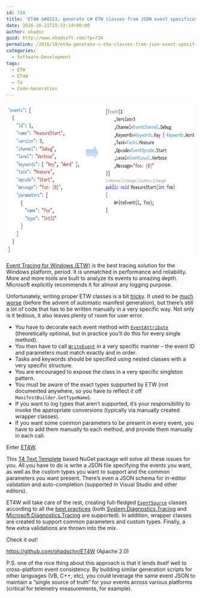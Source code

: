 ```yaml
---
id: 734
title: 'ET4W &#8211; generate C# ETW classes from JSON event specifications using T4'
date: 2016-10-21T15:33:14+00:00
author: ohadsc
guid: http://www.ohadsoft.com/?p=734
permalink: /2016/10/et4w-generate-c-etw-classes-from-json-event-specifications-using-t4/
categories:
  - Software-Development
tags:
  - ETW
  - ET4W
  - T4
  - Code-Generation
---
```

<a href="https://github.com/ohadschn/ET4W" target="_blank"><img src="https://raw.githubusercontent.com/ohadschn/ET4W/master/docs/Transformation.png" width="777" height="406" alt="ET4W" class="aligncenter size-medium" /></a>

<a href="https://msdn.microsoft.com/en-us/library/dn774985(v=pandp.20).aspx" target="_blank">Event Tracing for Windows (ETW)</a> is the best tracing solution for the Windows platform, period. It is unmatched in performance and reliability. More and more tools are built to analyze its events to amazing depth. Microsoft explicitly recommends it for almost any logging purpose.

Unfortunately, writing proper ETW classes is a bit <a href="https://msdn.microsoft.com/en-us/library/dn774985(v=pandp.20).aspx" target="_blank">tricky</a>. It used to be <a href="https://blogs.msdn.microsoft.com/seealso/2011/06/08/use-this-not-this-logging-event-tracing/" target="_blank">much worse</a> (before the advent of automatic manifest generation), but there&#8217;s still a lot of code that has to be written manually in a very specific way. Not only is it tedious, it also leaves plenty of room for user error.

  * You have to decorate each event method with <a href="https://msdn.microsoft.com/en-us/library/system.diagnostics.tracing.eventattribute(v=vs.110).aspx" target="_blank"><code>EventAttribute</code></a> (theoretically optional, but in practice you&#8217;ll do this for every single method).
  * You then have to call <a href="https://msdn.microsoft.com/en-us/library/hh393412(v=vs.110).aspx" target="_blank"><code>WriteEvent</code></a> in a very specific manner &#8211; the event ID and parameters must match exactly and in order.
  * Tasks and keywords should be specified using nested classes with a very specific structure.
  * You are encouraged to expose the class in a very specific singleton pattern.
  * You must be aware of the exact types supported by ETW (not documented anywhere, so you have to reflect it off `ManifestBuilder.GetTypeName`).
  * If you want to log types that aren&#8217;t supported, it&#8217;s your responsibility to invoke the appropriate conversions (typically via manually created wrapper classes).
  * If you want some common parameters to be present in every event, you have to add them manually to each method, and provide them manually in each call.

Enter <a href="https://github.com/ohadschn/ET4W" target="_blank">ET4W</a>.

This <a href="https://msdn.microsoft.com/en-us/library/bb126445.aspx" target="_blank">T4 Text Templete</a> based NuGet package will solve all these issues for you. All you have to do is write a JSON file specifying the events you want, as well as the custom types you want to support and the common parameters you want present. There&#8217;s even a JSON schema for in-editor validation and auto-completion (supported in Visual Studio and other editors). 

ET4W will take care of the rest, creating full-fledged <a href="https://msdn.microsoft.com/en-us/library/system.diagnostics.tracing.eventsource(v=vs.110).aspx" target="_blank"><code>EventSource</code></a> classes according to all the <a href="http://blogs.msmvps.com/kathleen/2014/01/24/how-are-event-parameters-best-used-to-create-an-intuitive-custom-evnetsourcetrace/" target="_blank">best practices</a> (both <a href="https://msdn.microsoft.com/en-us/library/system.diagnostics.tracing(v=vs.110).aspx" target="_blank">System.Diagnostics.Tracing</a> and <a href="https://www.nuget.org/packages/Microsoft.Diagnostics.Tracing.EventSource" target="_blank">Microsoft.Diagnostics.Tracing</a> are supported). In addition, wrapper classes are created to support common parameters and custom types. Finally, a few extra validations are thrown into the mix.

Check it out!
  
<a href="https://github.com/ohadschn/ET4W" target="_blank">https://github.com/ohadschn/ET4W</a> (Apache 2.0)

P.S. one of the nice thing about this approach is that it lends itself well to cross-platform event consistency. By building similar generation scripts for other languages (VB, C++, etc), you could leverage the same event JSON to maintain a &#8220;single source of truth&#8221; for your events across various platforms (critical for telemetry measurements, for example).